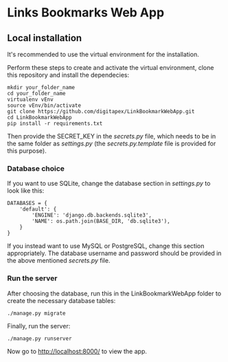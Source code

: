 # Links Bookmarks Web App

## Local installation

It's recommended to use the virtual environment for the installation.

Perform these steps to create and activate the virtual environment, clone this repository and install the dependecies:

```
mkdir your_folder_name
cd your_folder_name
virtualenv vEnv
source vEnv/bin/activate
git clone https://github.com/digitapex/LinkBookmarkWebApp.git
cd LinkBookmarkWebApp
pip install -r requirements.txt
```

Then provide the SECRET_KEY in the *secrets.py* file, which needs to be in the same folder as *settings.py* (the *secrets.py.template* file is provided for this purpose).

### Database choice

If you want to use SQLite, change the database section in *settings.py* to look like this:

```
DATABASES = {
    'default': {
        'ENGINE': 'django.db.backends.sqlite3',
        'NAME': os.path.join(BASE_DIR, 'db.sqlite3'),
    }
}
```

If you instead want to use MySQL or PostgreSQL, change this section appropriately. The database username and password should be provided in the above mentioned *secrets.py* file.

### Run the server

After choosing the database, run this in the LinkBookmarkWebApp folder to create the necessary database tables:

```
./manage.py migrate
```

Finally, run the server:

```
./manage.py runserver
```

Now go to <http://localhost:8000/> to view the app.
